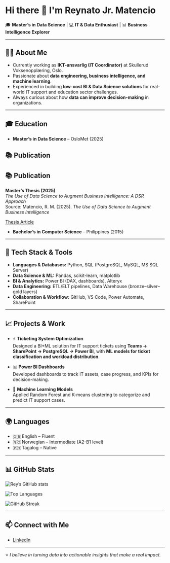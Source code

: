 # Hi there 👋 I'm Reynato Jr. Matencio  

🎓 **Master’s in Data Science** | 💻 **IT & Data Enthusiast** | 📊 **Business Intelligence Explorer**

---

## 👨‍💻 About Me
- Currently working as **IKT-ansvarlig (IT Coordinator)** at Skullerud Voksenopplæring, Oslo.  
- Passionate about **data engineering, business intelligence, and machine learning**.  
- Experienced in building **low-cost BI & Data Science solutions** for real-world IT support and education sector challenges.  
- Always curious about how **data can improve decision-making** in organizations.  

---

## 🎓 Education
- **Master’s in Data Science** – OsloMet (2025)  

## 📚 Publication  

## 📚 Publication  

**Master’s Thesis (2025)**  
*The Use of Data Science to Augment Business Intelligence: A DSR Approach*  
Source: Matencio, R. M. (2025). *The Use of Data Science to Augment Business Intelligence*  

[Thesis Article](https://oda.oslomet.no/oda-xmlui/handle/11250/3206142)


- **Bachelor’s in Computer Science** – Philippines (2015)

---

## 🔧 Tech Stack & Tools
- **Languages & Databases:** Python, SQL (PostgreSQL, MySQL, MS SQL Server)  
- **Data Science & ML:** Pandas, scikit-learn, matplotlib  
- **BI & Analytics:** Power BI (DAX, dashboards), Alteryx  
- **Data Engineering:** ETL/ELT pipelines, Data Warehouse (bronze–silver–gold layers)  
- **Collaboration & Workflow:** GitHub, VS Code, Power Automate, SharePoint  

---

## 📈 Projects & Work
- ⚡ **Ticketing System Optimization**  
  Designed a BI+ML solution for IT support tickets using **Teams → SharePoint → PostgreSQL → Power BI**, with **ML models for ticket classification and workload distribution**.  

- 📊 **Power BI Dashboards**  
  Developed dashboards to track IT assets, case progress, and KPIs for decision-making.  

- 🤖 **Machine Learning Models**  
  Applied Random Forest and K-means clustering to categorize and predict IT support cases.  

---

## 🌍 Languages
- 🇬🇧 English – Fluent  
- 🇳🇴 Norwegian – Intermediate (A2-B1 level)  
- 🇵🇭 Tagalog – Native  

---

## 📊 GitHub Stats  

![Rey’s GitHub stats](https://github-readme-stats.vercel.app/api?username=reynatojrm88-dotcom&show_icons=true&theme=tokyonight)  

![Top Languages](https://github-readme-stats.vercel.app/api/top-langs/?username=reynatojrm88-dotcom&layout=compact&theme=tokyonight)  

![GitHub Streak](https://github-readme-streak-stats.herokuapp.com/?user=reynatojrm88-dotcom&theme=tokyonight)  

---

## 📫 Connect with Me
- [LinkedIn](https://www.linkedin.com/in/reynatojrmatencio)  

---

⭐️ *I believe in turning data into actionable insights that make a real impact.*  
